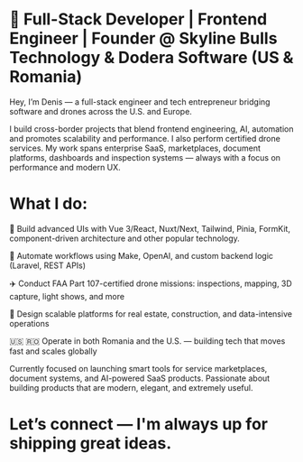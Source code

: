 # 🚀 Full-Stack Developer | Frontend Engineer | Founder @ Skyline Bulls Technology & Dodera Software (US & Romania)


Hey, I’m Denis — a full-stack engineer and tech entrepreneur bridging software and drones across the U.S. and Europe.

I build cross-border projects that blend frontend engineering, AI, automation and promotes scalability and performance. I also perform certified drone services. My work spans enterprise SaaS, marketplaces, document platforms, dashboards and inspection systems — always with a focus on performance and modern UX.


# What I do:


🧠 Build advanced UIs with Vue 3/React, Nuxt/Next, Tailwind, Pinia, FormKit, component-driven architecture and other popular technology.

🔁 Automate workflows using Make, OpenAI, and custom backend logic (Laravel, REST APIs)

✈️ Conduct FAA Part 107-certified drone missions: inspections, mapping, 3D capture, light shows, and more

🧩 Design scalable platforms for real estate, construction, and data-intensive operations

🇺🇸 🇷🇴 Operate in both Romania and the U.S. — building tech that moves fast and scales globally

Currently focused on launching smart tools for service marketplaces, document systems, and AI-powered SaaS products. Passionate about building products that are modern, elegant, and extremely useful.


# Let’s connect — I'm always up for shipping great ideas.
